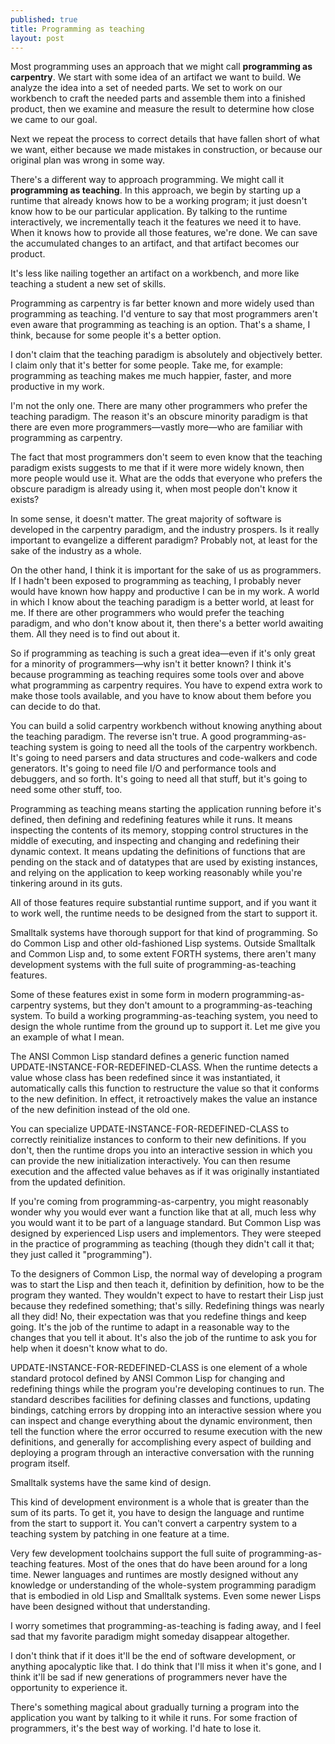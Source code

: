 ```yaml
---
published: true
title: Programming as teaching
layout: post
---
```



Most programming uses an approach that we might call **programming as
carpentry**. We start with some idea of an artifact we want to
build. We analyze the idea into a set of needed parts. We set to work
on our workbench to craft the needed parts and assemble them into a
finished product, then we examine and measure the result to determine
how close we came to our goal.

Next we repeat the process to correct details that have fallen short
of what we want, either because we made mistakes in construction, or
because our original plan was wrong in some way.

There's a different way to approach programming. We might call it
**programming as teaching**. In this approach, we begin by starting up
a runtime that already knows how to be a working program; it just
doesn't know how to be our particular application. By talking to the
runtime interactively, we incrementally teach it the features we need
it to have. When it knows how to provide all those features, we're
done. We can save the accumulated changes to an artifact, and that
artifact becomes our product.

It's less like nailing together an artifact on a workbench, and more
like teaching a student a new set of skills.

Programming as carpentry is far better known and more widely used than
programming as teaching. I'd venture to say that most programmers
aren't even aware that programming as teaching is an option. That's a
shame, I think, because for some people it's a better option.

I don't claim that the teaching paradigm is absolutely and objectively
better. I claim only that it's better for some people. Take me, for
example: programming as teaching makes me much happier, faster, and
more productive in my work.

I'm not the only one. There are many other programmers who prefer the
teaching paradigm. The reason it's an obscure minority paradigm is
that there are even more programmers—vastly more—who are familiar with
programming as carpentry.

The fact that most programmers don't seem to even know that the
teaching paradigm exists suggests to me that if it were more widely
known, then more people would use it. What are the odds that everyone
who prefers the obscure paradigm is already using it, when most people
don't know it exists?

In some sense, it doesn't matter. The great majority of software is
developed in the carpentry paradigm, and the industry prospers. Is it
really important to evangelize a different paradigm? Probably not, at
least for the sake of the industry as a whole.

On the other hand, I think it is important for the sake of us as
programmers. If I hadn't been exposed to programming as teaching, I
probably never would have known how happy and productive I can be in
my work. A world in which I know about the teaching paradigm is a
better world, at least for me. If there are other programmers who
would prefer the teaching paradigm, and who don't know about it, then
there's a better world awaiting them. All they need is to find out
about it.

So if programming as teaching is such a great idea—even if it's only
great for a minority of programmers—why isn't it better known? I think
it's because programming as teaching requires some tools over and
above what programming as carpentry requires. You have to expend extra
work to make those tools available, and you have to know about them
before you can decide to do that.

You can build a solid carpentry workbench without knowing anything
about the teaching paradigm. The reverse isn't true. A good
programming-as-teaching system is going to need all the tools of the
carpentry workbench. It's going to need parsers and data structures
and code-walkers and code generators. It's going to need file I/O and
performance tools and debuggers, and so forth. It's going to need all
that stuff, but it's going to need some other stuff, too.

Programming as teaching means starting the application running before
it's defined, then defining and redefining features while it runs. It
means inspecting the contents of its memory, stopping control
structures in the middle of executing, and inspecting and changing and
redefining their dynamic context. It means updating the definitions of
functions that are pending on the stack and of datatypes that are used
by existing instances, and relying on the application to keep working
reasonably while you're tinkering around in its guts.

All of those features require substantial runtime support, and if you
want it to work well, the runtime needs to be designed from the start
to support it.

Smalltalk systems have thorough support for that kind of
programming. So do Common Lisp and other old-fashioned Lisp
systems. Outside Smalltalk and Common Lisp and, to some extent FORTH
systems, there aren't many development systems with the full suite of
programming-as-teaching features.

Some of these features exist in some form in modern
programming-as-carpentry systems, but they don't amount to a
programming-as-teaching system. To build a working
programming-as-teaching system, you need to design the whole runtime
from the ground up to support it. Let me give you an example of what I
mean.

The ANSI Common Lisp standard defines a generic function named
UPDATE-INSTANCE-FOR-REDEFINED-CLASS. When the runtime detects a value
whose class has been redefined since it was instantiated, it
automatically calls this function to restructure the value so that it
conforms to the new definition. In effect, it retroactively makes the
value an instance of the new definition instead of the old one.

You can specialize UPDATE-INSTANCE-FOR-REDEFINED-CLASS to correctly
reinitialize instances to conform to their new definitions. If you
don't, then the runtime drops you into an interactive session in which
you can provide the new initialization interactively. You can then
resume execution and the affected value behaves as if it was
originally instantiated from the updated definition.

If you're coming from programming-as-carpentry, you might reasonably
wonder why you would ever want a function like that at all, much less
why you would want it to be part of a language standard. But Common
Lisp was designed by experienced Lisp users and implementors. They
were steeped in the practice of programming as teaching (though they
didn't call it that; they just called it "programming").

To the designers of Common Lisp, the normal way of developing a
program was to start the Lisp and then teach it, definition by
definition, how to be the program they wanted. They wouldn't expect to
have to restart their Lisp just because they redefined something;
that's silly. Redefining things was nearly all they did! No, their
expectation was that you redefine things and keep going. It's the job
of the runtime to adapt in a reasonable way to the changes that you
tell it about. It's also the job of the runtime to ask you for help
when it doesn't know what to do.

UPDATE-INSTANCE-FOR-REDEFINED-CLASS is one element of a whole standard
protocol defined by ANSI Common Lisp for changing and redefining
things while the program you're developing continues to run. The
standard describes facilities for defining classes and functions,
updating bindings, catching errors by dropping into an interactive
session where you can inspect and change everything about the dynamic
environment, then tell the function where the error occurred to resume
execution with the new definitions, and generally for accomplishing
every aspect of building and deploying a program through an
interactive conversation with the running program itself.

Smalltalk systems have the same kind of design.

This kind of development environment is a whole that is greater than
the sum of its parts. To get it, you have to design the language and
runtime from the start to support it. You can't convert a carpentry
system to a teaching system by patching in one feature at a time.

Very few development toolchains support the full suite of
programming-as-teaching features. Most of the ones that do have been
around for a long time. Newer languages and runtimes are mostly
designed without any knowledge or understanding of the whole-system
programming paradigm that is embodied in old Lisp and Smalltalk
systems. Even some newer Lisps have been designed without that
understanding.

I worry sometimes that programming-as-teaching is fading away, and I
feel sad that my favorite paradigm might someday disappear altogether.

I don't think that if it does it'll be the end of software
development, or anything apocalyptic like that. I do think that I'll
miss it when it's gone, and I think it'll be sad if new generations of
programmers never have the opportunity to experience it.

There's something magical about gradually turning a program into the
application you want by talking to it while it runs. For some fraction
of programmers, it's the best way of working. I'd hate to lose it.
